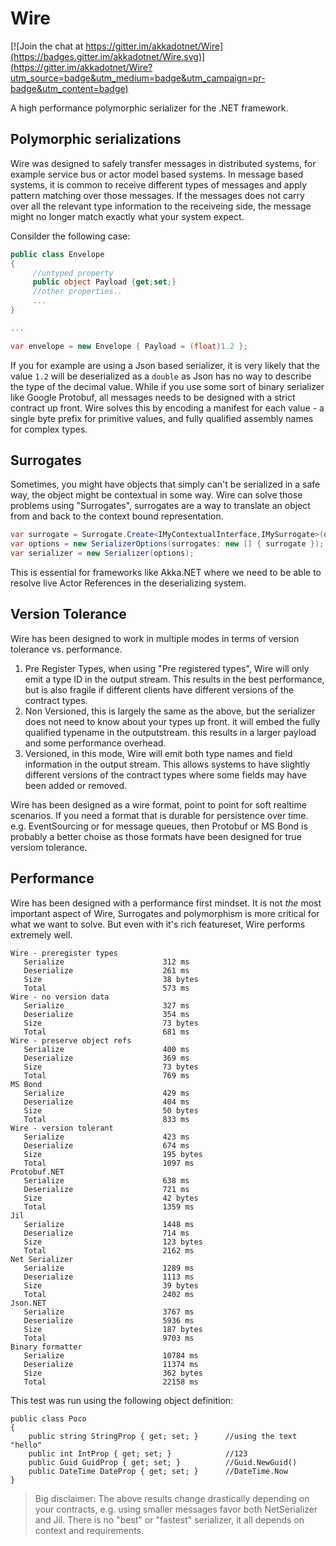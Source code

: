 # Wire

[![Join the chat at https://gitter.im/akkadotnet/Wire](https://badges.gitter.im/akkadotnet/Wire.svg)](https://gitter.im/akkadotnet/Wire?utm_source=badge&utm_medium=badge&utm_campaign=pr-badge&utm_content=badge)

A high performance polymorphic serializer for the .NET framework.

## Polymorphic serializations

Wire was designed to safely transfer messages in distributed systems, for example service bus or actor model based systems.
In message based systems, it is common to receive different types of messages and apply pattern matching over those messages.
If the messages does not carry over all the relevant type information to the receiveing side, the message might no longer match exactly what your system expect.

Consilder the following case:

```csharp
public class Envelope
{
     //untyped property
     public object Payload {get;set;}
     //other properties..
     ...
}

...

var envelope = new Envelope { Payload = (float)1.2 };
```

If you for example are using a Json based serializer, it is very likely that the value `1.2` will be deserialized as a `double` as Json has no way to describe the type of the decimal value.
While if you use some sort of binary serializer like Google Protobuf, all messages needs to be designed with a strict contract up front.
Wire solves this by encoding a manifest for each value - a single byte prefix for primitive values, and fully qualified assembly names for complex types.

## Surrogates

Sometimes, you might have objects that simply can't be serialized in a safe way, the object might be contextual in some way.
Wire can solve those problems using "Surrogates", surrogates are a way to translate an object from and back to the context bound representation.

```csharp
var surrogate = Surrogate.Create<IMyContextualInterface,IMySurrogate>(original => original.ToSurrogate(), surrogate => surrogate.Restore(someContext));
var options = new SerializerOptions(surrogates: new [] { surrogate });
var serializer = new Serializer(options);
```

This is essential for frameworks like Akka.NET where we need to be able to resolve live Actor References in the deserializing system.

## Version Tolerance

Wire has been designed to work in multiple modes in terms of version tolerance vs. performance.

1. Pre Register Types, when using "Pre registered types", Wire will only emit a type ID in the output stream.
This results in the best performance, but is also fragile if different clients have different versions of the contract types.
2. Non Versioned, this is largely the same as the above, but the serializer does not need to know about your types up front. it will embed the fully qualified typename
in the outputstream. this results in a larger payload and some performance overhead.
3. Versioned, in this mode, Wire will emit both type names and field information in the output stream.
This allows systems to have slightly different versions of the contract types where some fields may have been added or removed.

Wire has been designed as a wire format, point to point for soft realtime scenarios.
If you need a format that is durable for persistence over time.
e.g. EventSourcing or for message queues, then Protobuf or MS Bond is probably a better choise as those formats have been designed for true versiom tolerance.

## Performance

Wire has been designed with a performance first mindset.
It is not _the_ most important aspect of Wire, Surrogates and polymorphism is more critical for what we want to solve.
But even with it's rich featureset, Wire performs extremely well.

```text
Wire - preregister types
   Serialize                      312 ms
   Deserialize                    261 ms
   Size                           38 bytes
   Total                          573 ms
Wire - no version data
   Serialize                      327 ms
   Deserialize                    354 ms
   Size                           73 bytes
   Total                          681 ms
Wire - preserve object refs
   Serialize                      400 ms
   Deserialize                    369 ms
   Size                           73 bytes
   Total                          769 ms
MS Bond
   Serialize                      429 ms
   Deserialize                    404 ms
   Size                           50 bytes
   Total                          833 ms
Wire - version tolerant
   Serialize                      423 ms
   Deserialize                    674 ms
   Size                           195 bytes
   Total                          1097 ms
Protobuf.NET
   Serialize                      638 ms
   Deserialize                    721 ms
   Size                           42 bytes
   Total                          1359 ms
Jil
   Serialize                      1448 ms
   Deserialize                    714 ms
   Size                           123 bytes
   Total                          2162 ms
Net Serializer
   Serialize                      1289 ms
   Deserialize                    1113 ms
   Size                           39 bytes
   Total                          2402 ms
Json.NET
   Serialize                      3767 ms
   Deserialize                    5936 ms
   Size                           187 bytes
   Total                          9703 ms
Binary formatter
   Serialize                      10784 ms
   Deserialize                    11374 ms
   Size                           362 bytes
   Total                          22158 ms
```

This test was run using the following object definition:

```
public class Poco
{
    public string StringProp { get; set; }      //using the text "hello"
    public int IntProp { get; set; }            //123
    public Guid GuidProp { get; set; }          //Guid.NewGuid()
    public DateTime DateProp { get; set; }      //DateTime.Now
}
```

> Big disclaimer: The above results change drastically depending on your contracts, e.g. using smaller messages favor both NetSerializer and Jil.
There is no "best" or "fastest" serializer, it all depends on context and requirements.
